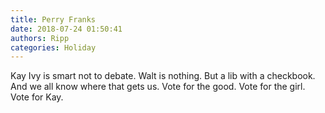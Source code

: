 ```yaml
---
title: Perry Franks
date: 2018-07-24 01:50:41
authors: Ripp
categories: Holiday
---
```


 Kay Ivy is smart not to debate. Walt is nothing.
But a lib with a checkbook.
And we all know where that gets us.
Vote for the good.
Vote for the girl.
Vote for Kay.